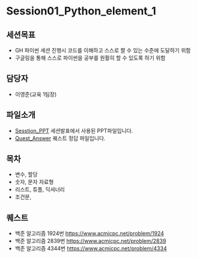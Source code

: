 Session01_Python_element_1
===

세션목표
---
 - GH 파이썬 세션 진행시 코드를 이해하고 스스로 짤 수 있는 수준에 도달하기 위함
 - 구글링을 통해 스스로 파이썬을 공부를 원활히 할 수 있도록 하기 위함

담당자
---
 - 이영준(교육 1팀장)

파일소개
---
   
 - [Sesstion_PPT](./Session01_Python_element_1.pdf) 세션발표에서 사용된 PPT파일입니다.
 - [Quest_Answer](./Session01_Quest_answer_1.py) 퀘스트 정답 파일입니다.
 


목차
---
   
 - 변수, 할당
 - 숫자, 문자 자료형
 - 리스트, 튜플, 딕셔너리 
 - 조건문, 
 
 
퀘스트
---
   
 - 백준 알고리즘 1924번 https://www.acmicpc.net/problem/1924
 - 백준 알고리즘 2839번 https://www.acmicpc.net/problem/2839
 - 백준 알고리즘 4344번 https://www.acmicpc.net/problem/4334
